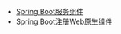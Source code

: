 


* [Spring Boot服务组件](https://www.yiibai.com/spring-boot/spring_boot_service_components.html)
* [Spring Boot注册Web原生组件](http://c.biancheng.net/spring_boot/servlet-filter-listener.html)
